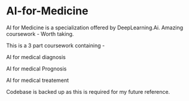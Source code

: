 # AI-for-Medicine

AI for Medicine is a specialization offered by DeepLearning.Ai. Amazing coursework - Worth taking. 

This is a 3 part coursework containing - 

AI for medical diagnosis

AI for medical Prognosis

AI for medical treatement

Codebase is backed up as this is required for my future reference. 

